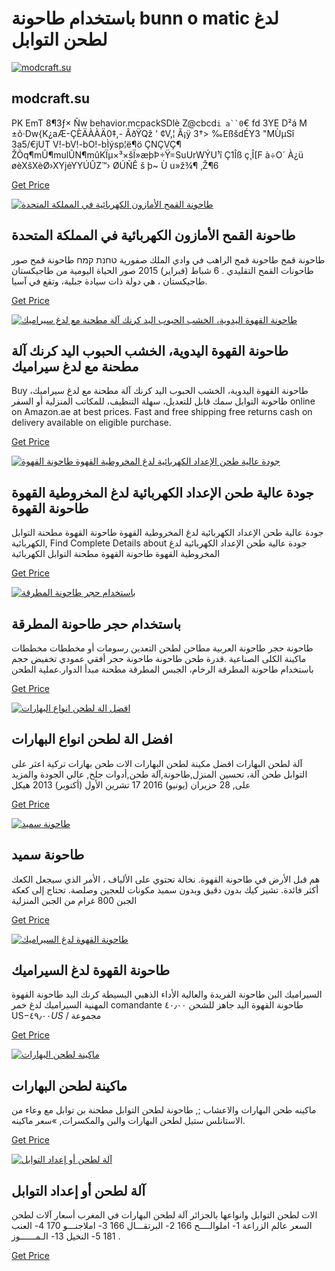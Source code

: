 # باستخدام طاحونة bunn o matic لدغ لطحن التوابل
<a href="https://mnn.zoosnet.net/LR/Chatpre.aspx?id=MNN94995150&p=https://vbl.co.za/" target="_blank">![modcraft.su](https://raw.githubusercontent.com/gcmcrusher/imgs/main/36.jpg)</a>
## modcraft.su
PK EmT 8¶3ƒ× Ñw behavior.mcpackSDlè Z@cbcd`i a``0`€ fd 3YE D²á M ±õ·Dw{K¿aÆ-ÇÈÄÀÀÄ0‡,- ÂðŸQž ' ¢V,¦ Ã¡ÿ 3†> ‰EßšdÉY3 "MÙµSî 3a5/€jUT V!-bV!-bO!-bÌýsp¦ë¶ö ÇNÇVÇ¶ ŽÕq¶mÛ¶mulÛN¶mûKÏµ×³×šÏ»æþÞ÷Ÿ=SuUrWÝU¹î Ç1Îß ç¸Î[F à÷O´ À¿ü øèXšXèØ›XYjéYYÚÛZ™› ØÚÑÊ š þ~ Ù u»ž¾¶ ‚Ž¶6 
<a href="https://mnn.zoosnet.net/LR/Chatpre.aspx?id=MNN94995150&p=https://vbl.co.za/" target="_blank">Get Price</a>
<a href="https://mnn.zoosnet.net/LR/Chatpre.aspx?id=MNN94995150&p=https://vbl.co.za/" target="_blank">![طاحونة القمح الأمازون الكهربائية في المملكة المتحدة](https://raw.githubusercontent.com/gcmcrusher/imgs/main/327.jpg)</a>
## طاحونة القمح الأمازون الكهربائية في المملكة المتحدة
طاحونة قمح طاحونة قمح الراهب في وادي الملك صفورية טחנת קמח طاحونة قمح صور طاحونات القمح التقليدي . 6 شباط (فبراير) 2015 صور الحياة اليومية من طاجيكستان طاجيكستان ، هي دولة ذات سيادة جبلية، وتقع في آسيا.
<a href="https://mnn.zoosnet.net/LR/Chatpre.aspx?id=MNN94995150&p=https://vbl.co.za/" target="_blank">Get Price</a>
<a href="https://mnn.zoosnet.net/LR/Chatpre.aspx?id=MNN94995150&p=https://vbl.co.za/" target="_blank">![طاحونة القهوة اليدوية، الخشب الحبوب اليد كرنك آلة مطحنة مع لدغ سيراميك ](https://raw.githubusercontent.com/gcmcrusher/imgs/main/392.jpg)</a>
## طاحونة القهوة اليدوية، الخشب الحبوب اليد كرنك آلة مطحنة مع لدغ سيراميك 
Buy طاحونة القهوة اليدوية، الخشب الحبوب اليد كرنك آلة مطحنة مع لدغ سيراميك، طاحونة التوابل سمك قابل للتعديل، سهلة التنظيف، للمكاتب المنزلية أو السفر online on Amazon.ae at best prices. Fast and free shipping free returns cash on delivery available on eligible purchase.
<a href="https://mnn.zoosnet.net/LR/Chatpre.aspx?id=MNN94995150&p=https://vbl.co.za/" target="_blank">Get Price</a>
<a href="https://mnn.zoosnet.net/LR/Chatpre.aspx?id=MNN94995150&p=https://vbl.co.za/" target="_blank">![جودة عالية طحن الإعداد الكهربائية لدغ المخروطية القهوة طاحونة القهوة ](https://raw.githubusercontent.com/gcmcrusher/imgs/main/527.jpg)</a>
## جودة عالية طحن الإعداد الكهربائية لدغ المخروطية القهوة طاحونة القهوة 
جودة عالية طحن الإعداد الكهربائية لدغ المخروطية القهوة طاحونة القهوة مطحنة التوابل الكهربائية, Find Complete Details about جودة عالية طحن الإعداد الكهربائية لدغ المخروطية القهوة طاحونة القهوة مطحنة التوابل الكهربائية 
<a href="https://mnn.zoosnet.net/LR/Chatpre.aspx?id=MNN94995150&p=https://vbl.co.za/" target="_blank">Get Price</a>
<a href="https://mnn.zoosnet.net/LR/Chatpre.aspx?id=MNN94995150&p=https://vbl.co.za/" target="_blank">![باستخدام حجر طاحونة المطرقة](https://raw.githubusercontent.com/gcmcrusher/imgs/main/390.jpg)</a>
## باستخدام حجر طاحونة المطرقة
طاحونة حجر طاحونة العربية مطاحن لطحن التعدين رسومات أو مخططات مخططات ماكينة الكلى الصناعية .قدرة طحن طاحونة طاحونة حجر أفقي عمودي تخفيض حجم باستخدام طاحونة المطرقة الرخام، الجبس المطرقة مطحنة مبدأ الدوار.عملية الطحن 
<a href="https://mnn.zoosnet.net/LR/Chatpre.aspx?id=MNN94995150&p=https://vbl.co.za/" target="_blank">Get Price</a>
<a href="https://mnn.zoosnet.net/LR/Chatpre.aspx?id=MNN94995150&p=https://vbl.co.za/" target="_blank">![افضل الة لطحن انواع البهارات](https://raw.githubusercontent.com/gcmcrusher/imgs/main/240.jpg)</a>
## افضل الة لطحن انواع البهارات
آلة لطحن البهارات افضل مكينة لطحن البهارات الات طحن بهارات تركية اعثر على التوابل طحن آلة، تحسين المنزل,طاحونة,آلة طحن,أدوات جلخ, عالي الجودة والمزيد على, 28 حزيران (يونيو) 2016 17 تشرين الأول (أكتوبر) 2013 هيكل
<a href="https://mnn.zoosnet.net/LR/Chatpre.aspx?id=MNN94995150&p=https://vbl.co.za/" target="_blank">Get Price</a>
<a href="https://mnn.zoosnet.net/LR/Chatpre.aspx?id=MNN94995150&p=https://vbl.co.za/" target="_blank">![طاحونة سميد](https://raw.githubusercontent.com/gcmcrusher/imgs/main/77.jpg)</a>
## طاحونة سميد
هم قبل الأرض في طاحونة القهوة. نخالة تحتوي على الألياف ، الأمر الذي سيجعل الكعك أكثر فائدة. تشيز كيك بدون دقيق وبدون سميد مكونات للعجين وصلصة. تحتاج إلى كعكة الجبن 800 غرام من الجبن المنزلية 
<a href="https://mnn.zoosnet.net/LR/Chatpre.aspx?id=MNN94995150&p=https://vbl.co.za/" target="_blank">Get Price</a>
<a href="https://mnn.zoosnet.net/LR/Chatpre.aspx?id=MNN94995150&p=https://vbl.co.za/" target="_blank">![طاحونة القهوة لدغ السيراميك](https://raw.githubusercontent.com/gcmcrusher/imgs/main/814.jpg)</a>
## طاحونة القهوة لدغ السيراميك
السيراميك البن طاحونة الفريدة والعالية الأداء الذهبي البسيطة كرنك اليد طاحونة القهوة المهنية السيراميك لدغ خمر comandante طاحونة القهوة اليد جاهز للشحن ٤٠٫٠٠ US$-٤٩٫٠٠ US$ / مجموعة
<a href="https://mnn.zoosnet.net/LR/Chatpre.aspx?id=MNN94995150&p=https://vbl.co.za/" target="_blank">Get Price</a>
<a href="https://mnn.zoosnet.net/LR/Chatpre.aspx?id=MNN94995150&p=https://vbl.co.za/" target="_blank">![ماكينة لطحن البهارات](https://raw.githubusercontent.com/gcmcrusher/imgs/main/683.jpg)</a>
## ماكينة لطحن البهارات
ماكينه طحن البهارات والاعشاب ;, طاحونة لطحن التوابل مطحنة بن توابل مع وعاء من الاستانلس ستيل لطحن البهارات والبن والمكسرات, »سعر ماكينه.
<a href="https://mnn.zoosnet.net/LR/Chatpre.aspx?id=MNN94995150&p=https://vbl.co.za/" target="_blank">Get Price</a>
<a href="https://mnn.zoosnet.net/LR/Chatpre.aspx?id=MNN94995150&p=https://vbl.co.za/" target="_blank">![آلة لطحن أو إعداد التوابل](https://raw.githubusercontent.com/gcmcrusher/imgs/main/856.jpg)</a>
## آلة لطحن أو إعداد التوابل
الات لطحن التوابل وانواعها بالجزائر آلة لطحن البهارات في المغرب أسعار آلات لطحن السعر عالم الزراعة 1- املوالــــح 166 2- البرتقـــال 166 3- املاجنـــو 170 4- العنب 181 5- النخيل 13- الـمــــــوز .
<a href="https://mnn.zoosnet.net/LR/Chatpre.aspx?id=MNN94995150&p=https://vbl.co.za/" target="_blank">Get Price</a>
